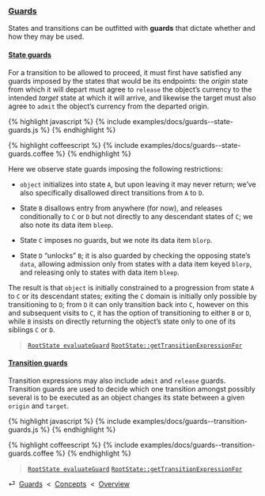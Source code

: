 ### [Guards](#concepts--guards)

States and transitions can be outfitted with **guards** that dictate whether and how they may be used.

<div class="local-toc"></div>

#### [State guards](#concepts--guards--state-guards)

For a transition to be allowed to proceed, it must first have satisfied any guards imposed by the states that would be its endpoints: the *origin* state from which it will depart must agree to `release` the object’s currency to the intended *target* state at which it will arrive, and likewise the target must also agree to `admit` the object’s currency from the departed origin.

{% highlight javascript %}
{% include examples/docs/guards--state-guards.js %}
{% endhighlight %}

{% highlight coffeescript %}
{% include examples/docs/guards--state-guards.coffee %}
{% endhighlight %}

Here we observe state guards imposing the following restrictions:

* `object` initializes into state `A`, but upon leaving it may never return; we’ve also specifically disallowed direct transitions from `A` to `D`.

* State `B` disallows entry from anywhere (for now), and releases conditionally to `C` or `D` but not directly to any descendant states of `C`; we also note its data item `bleep`.

* State `C` imposes no guards, but we note its data item `blorp`.

* State `D` “unlocks” `B`; it is also guarded by checking the opposing state’s `data`, allowing admission only from states with a data item keyed `blorp`, and releasing only to states with data item `bleep`.

The result is that `object` is initially constrained to a progression from state `A` to `C` or its descendant states; exiting the `C` domain is initially only possible by transitioning to `D`; from `D` it can only transition back into `C`, however on this and subsequent visits to `C`, it has the option of transitioning to either `B` or `D`, while `B` insists on directly returning the object’s state only to one of its siblings `C` or `D`.

> [`RootState evaluateGuard`](/source/#root-state--private--evaluate-guard)
> [`RootState::getTransitionExpressionFor`](/source/#root-state--prototype--get-transition-expression-for)

#### [Transition guards](#concepts--guards--transition-guards)

Transition expressions may also include `admit` and `release` guards. Transition guards are used to decide which one transition amongst possibly several is to be executed as an object changes its state between a given `origin` and `target`.

{% highlight javascript %}
{% include examples/docs/guards--transition-guards.js %}
{% endhighlight %}

{% highlight coffeescript %}
{% include examples/docs/guards--transition-guards.coffee %}
{% endhighlight %}

> [`RootState evaluateGuard`](/source/#root-state--private--evaluate-guard)
> [`RootState::getTransitionExpressionFor`](/source/#root-state--prototype--get-transition-expression-for)

<div class="backcrumb">
⏎  <a class="section" href="#concepts--guards">Guards</a>  &lt;  <a href="#concepts">Concepts</a>  &lt;  <a href="#overview">Overview</a>
</div>
